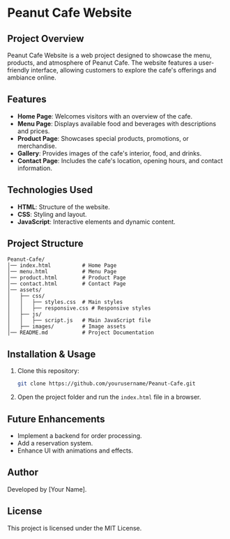 # Peanut Cafe Website

## Project Overview
Peanut Cafe Website is a web project designed to showcase the menu, products, and atmosphere of Peanut Cafe. The website features a user-friendly interface, allowing customers to explore the cafe's offerings and ambiance online.

## Features
- **Home Page**: Welcomes visitors with an overview of the cafe.
- **Menu Page**: Displays available food and beverages with descriptions and prices.
- **Product Page**: Showcases special products, promotions, or merchandise.
- **Gallery**: Provides images of the cafe's interior, food, and drinks.
- **Contact Page**: Includes the cafe's location, opening hours, and contact information.

## Technologies Used
- **HTML**: Structure of the website.
- **CSS**: Styling and layout.
- **JavaScript**: Interactive elements and dynamic content.

## Project Structure
```
Peanut-Cafe/
│── index.html          # Home Page
│── menu.html           # Menu Page
│── product.html        # Product Page
│── contact.html        # Contact Page
│── assets/
│   ├── css/
│   │   ├── styles.css  # Main styles
│   │   ├── responsive.css # Responsive styles
│   ├── js/
│   │   ├── script.js   # Main JavaScript file
│   ├── images/         # Image assets
│── README.md           # Project Documentation
```

## Installation & Usage
1. Clone this repository:
   ```sh
   git clone https://github.com/yourusername/Peanut-Cafe.git
   ```
2. Open the project folder and run the `index.html` file in a browser.

## Future Enhancements
- Implement a backend for order processing.
- Add a reservation system.
- Enhance UI with animations and effects.

## Author
Developed by [Your Name].

## License
This project is licensed under the MIT License.

